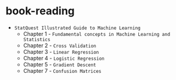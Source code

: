 # book-reading

* `StatQuest Illustrated Guide to Machine Learning`
    - Chapter 1 - `Fundamental concepts in Machine Learning and Statistics`
    - Chapter 2 - `Cross Validation`
    - Chapter 3 - `Linear Regression`
    - Chapter 4 - `Logistic Regression`
    - Chapter 5 - `Gradient Descent`
    - Chapter 7 - `Confusion Matrices`